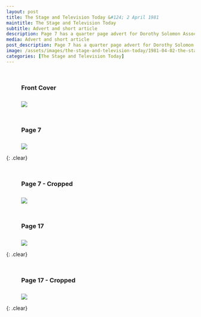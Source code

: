 ```yaml
---
layout: post
title: The Stage and Television Today &#124; 2 April 1981
maintitle: The Stage and Television Today
subtitle: Advert and short article
description: Page 7 has a quarter page advert for Dorothy Solomon Associated Artists Limited and page 17 has a photo of Lena Zavaroni and a short article on her TV series Lena.
media: Advert and short article
post_description: Page 7 has a quarter page advert for Dorothy Solomon Associated Artists Limited and page 17 has a photo of Lena Zavaroni and a short article on her TV series Lena.
image: /assets/images/the-stage-and-television-today/1981-04-02-the-stage-front-cover.png
categories: [The Stage and Television Today]
---
```


<figure class="fig1">
<figcaption>
<h3 id="front-cover">Front Cover</h3>
</figcaption>
<a href="/assets/images/the-stage-and-television-today/1981-04-02-the-stage-front-cover.png"><img src="/assets/images/the-stage-and-television-today/1981-04-02-the-stage-front-cover.png" class="full-width zoom-in"></a>
</figure>

<figure class="fig2">
<figcaption>
<h3 id="page-7">Page 7</h3>
</figcaption>
<a href="/assets/images/the-stage-and-television-today/1981-04-02-the-stage-page-7.png"><img src="/assets/images/the-stage-and-television-today/1981-04-02-the-stage-page-7.png" class="full-width zoom-in"></a>
</figure>

{: .clear}

<figure class="fig1">
<figcaption>
<h3 id="page-7-cropped">Page 7 - Cropped</h3>
</figcaption>
<a href="/assets/images/the-stage-and-television-today/1981-04-02-the-stage-page-7-cropped.png"><img src="/assets/images/the-stage-and-television-today/1981-04-02-the-stage-page-7-cropped.png" class="full-width zoom-in"></a>
</figure>

<figure class="fig2">
<figcaption>
<h3 id="page-17">Page 17</h3>
</figcaption>
<a href="/assets/images/the-stage-and-television-today/1981-04-02-the-stage-page-17.png"><img src="/assets/images/the-stage-and-television-today/1981-04-02-the-stage-page-17.png" class="full-width zoom-in"></a>
</figure>

{: .clear}

<figure class="fig1">
<figcaption>
<h3 id="page-17-cropped">Page 17 - Cropped</h3>
</figcaption>
<a href="/assets/images/the-stage-and-television-today/1981-04-02-the-stage-page-17-cropped.png"><img src="/assets/images/the-stage-and-television-today/1981-04-02-the-stage-page-17-cropped.png" class="full-width zoom-in"></a>
</figure>

<br />{: .clear}

<style>
.fig1 {float:left; width:49%;}

.fig2 {float:right; width:49%;}

figcaption {float:left; width:100%;}

@media screen and (orientation:portrait) {
.fig1, .fig2 {float:left; width:100%;}
figcaption {float:left; width:100%; margin-bottom: 10px;}
}
</style>

